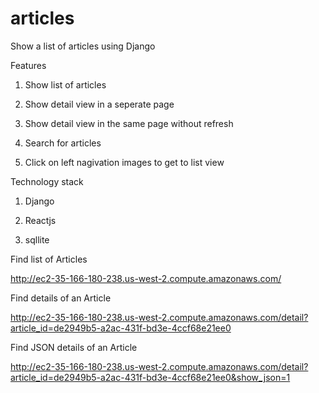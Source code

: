# articles
Show a list of articles using Django

Features

1. Show list of articles

2. Show detail view in a seperate page

3. Show detail view in the same page without refresh

4. Search for articles

5. Click on left nagivation images to get to list view

Technology stack

1. Django

2. Reactjs

3. sqllite

Find list of Articles

http://ec2-35-166-180-238.us-west-2.compute.amazonaws.com/

Find details of an Article

http://ec2-35-166-180-238.us-west-2.compute.amazonaws.com/detail?article_id=de2949b5-a2ac-431f-bd3e-4ccf68e21ee0

Find JSON details of an Article

http://ec2-35-166-180-238.us-west-2.compute.amazonaws.com/detail?article_id=de2949b5-a2ac-431f-bd3e-4ccf68e21ee0&show_json=1

